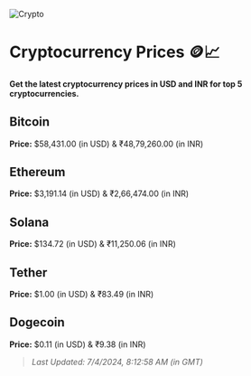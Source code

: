 
![Crypto](https://www.techguide.com.au/wp-content/uploads/2020/11/crypto3.jpeg)

# Cryptocurrency Prices 🪙📈

#### Get the latest cryptocurrency prices in USD and INR for top 5 cryptocurrencies.

## Bitcoin

**Price:** $58,431.00 (in USD) & ₹48,79,260.00 (in INR)

## Ethereum

**Price:** $3,191.14 (in USD) & ₹2,66,474.00 (in INR)

## Solana

**Price:** $134.72 (in USD) & ₹11,250.06 (in INR)

## Tether

**Price:** $1.00 (in USD) & ₹83.49 (in INR)

## Dogecoin

**Price:** $0.11 (in USD) & ₹9.38 (in INR)

> _Last Updated: 7/4/2024, 8:12:58 AM (in GMT)_
